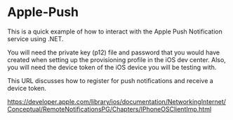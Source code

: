 Apple-Push
==========

This is a quick example of how to interact with the Apple Push Notification service using .NET.

You will need the private key (p12) file and password that you would have created when setting up the provisioning profile in the iOS dev center. Also, you will need the device token of the iOS device you will be testing with.


This URL discusses how to register for push notifications and receive a device token.

https://developer.apple.com/library/ios/documentation/NetworkingInternet/Conceptual/RemoteNotificationsPG/Chapters/IPhoneOSClientImp.html
